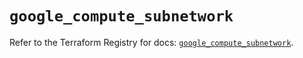 # `google_compute_subnetwork`

Refer to the Terraform Registry for docs: [`google_compute_subnetwork`](https://registry.terraform.io/providers/hashicorp/google/6.33.0/docs/resources/compute_subnetwork).
